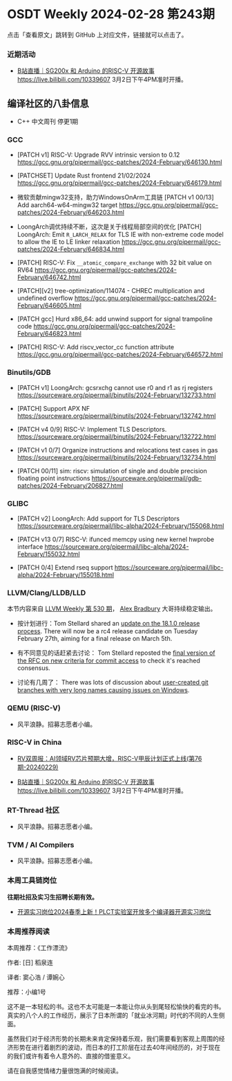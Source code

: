 # OSDT Weekly 2024-02-28 第243期

点击「查看原文」跳转到 GitHub 上对应文件，链接就可以点击了。

### 近期活动

- [B站直播｜SG200x 和 Arduino 的RISC-V 开源故事](https://mp.weixin.qq.com/s/sUrBV1RByuw3rhPAgQ4I-A)
  https://live.bilibili.com/10339607
  3月2日下午4PM准时开播。

## 编译社区的八卦信息

- C++ 中文周刊 停更1期

### GCC

- [PATCH v1] RISC-V: Upgrade RVV intrinsic version to 0.12
  https://gcc.gnu.org/pipermail/gcc-patches/2024-February/646130.html

- [PATCHSET] Update Rust frontend 21/02/2024
  https://gcc.gnu.org/pipermail/gcc-patches/2024-February/646179.html

- 微软贡献mingw32支持，助力WindowsOnArm工具链
  [PATCH v1 00/13] Add aarch64-w64-mingw32 target
  https://gcc.gnu.org/pipermail/gcc-patches/2024-February/646203.html

- LoongArch调优持续不断，这次是关于线程局部空间的优化
  [PATCH] LoongArch: Emit `R_LARCH_RELAX` for TLS IE with non-extreme code model to allow the IE to LE linker relaxation
  https://gcc.gnu.org/pipermail/gcc-patches/2024-February/646834.html

- [PATCH] RISC-V: Fix `__atomic_compare_exchange` with 32 bit value on RV64
  https://gcc.gnu.org/pipermail/gcc-patches/2024-February/646742.html

- [PATCH][v2] tree-optimization/114074 - CHREC multiplication and undefined overflow
  https://gcc.gnu.org/pipermail/gcc-patches/2024-February/646605.html

- [PATCH gcc] Hurd x86_64: add unwind support for signal trampoline code
  https://gcc.gnu.org/pipermail/gcc-patches/2024-February/646823.html

- [PATCH] RISC-V: Add riscv_vector_cc function attribute
  https://gcc.gnu.org/pipermail/gcc-patches/2024-February/646572.html

### Binutils/GDB

- [PATCH v1] LoongArch: gcsrxchg cannot use r0 and r1 as rj registers
  https://sourceware.org/pipermail/binutils/2024-February/132733.html

- [PATCH] Support APX NF
  https://sourceware.org/pipermail/binutils/2024-February/132742.html

- [PATCH v4 0/9] RISC-V: Implement TLS Descriptors.
  https://sourceware.org/pipermail/binutils/2024-February/132722.html

- [PATCH v1 0/7] Organize instructions and relocations test cases in gas
  https://sourceware.org/pipermail/binutils/2024-February/132734.html

- [PATCH 00/11] sim: riscv: simulation of single and double precision floating point instructions
  https://sourceware.org/pipermail/gdb-patches/2024-February/206827.html

### GLIBC

- [PATCH v2] LoongArch: Add support for TLS Descriptors
  https://sourceware.org/pipermail/libc-alpha/2024-February/155068.html

- [PATCH v13 0/7] RISC-V: ifunced memcpy using new kernel hwprobe interface
  https://sourceware.org/pipermail/libc-alpha/2024-February/155032.html

- [PATCH 0/4] Extend rseq support
  https://sourceware.org/pipermail/libc-alpha/2024-February/155018.html

### LLVM/Clang/LLDB/LLD

本节内容来自 [LLVM Weekly 第 530 期](http://llvmweekly.org/issue/530)，
[Alex Bradbury](https://www.linkedin.com/in/alex-bradbury/) 大哥持续稳定输出。

* 按计划进行：Tom Stellard shared an [update on the 18.1.0 release process](https://discourse.llvm.org/t/18-1-0-release-update/77169). There will now be a rc4 release candidate on Tuesday February 27th, aiming for a final release on March 5th.

* 有不同意见的话赶紧去讨论： Tom Stellard reposted the [final version of the RFC on new criteria for commit access](https://discourse.llvm.org/t/rfc2-new-criteria-for-commit-access/77110) to check it's reached consensus.

* 讨论有几周了： There was lots of discussion about [user-created git branches with very long names causing issues on Windows](https://discourse.llvm.org/t/user-created-branches-in-the-monorepo-are-often-misused/75544/34).

### QEMU (RISC-V)

- 风平浪静。招募志愿者小编。

### RISC-V in China

- [RV双周报：AI领域RV芯片预期大增，RISC-V甲辰计划正式上线(第76期-20240229)](https://mp.weixin.qq.com/s/AVt3rGPCGBI8hKrXoy1Wsw)

- [B站直播｜SG200x 和 Arduino 的RISC-V 开源故事](https://mp.weixin.qq.com/s/sUrBV1RByuw3rhPAgQ4I-A)
  https://live.bilibili.com/10339607
  3月2日下午4PM准时开播。

### RT-Thread 社区

- 风平浪静。招募志愿者小编。

### TVM / AI Compilers

- 风平浪静。招募志愿者小编。

### 本周工具链岗位

**往期社招及实习生招聘长期有效。**

- [开源实习岗位2024春季上新！PLCT实验室开放多个编译器开源实习岗位](https://mp.weixin.qq.com/s/D-l7hE2S-21NCAZsVqPzMA)

### 本周推荐阅读

本周推荐：《工作漂流》

作者: [日] 稻泉连

译者: 窦心浩 / 谭婉心

推荐：小编1号

这不是一本轻松的书。这也不太可能是一本能让你从头到尾轻松愉快的看完的书。真实的八个人的工作经历，展示了日本所谓的「就业冰河期」时代的不同的人生侧面。

虽然我们对于经济形势的长期未来肯定保持着乐观，我们需要看到客观上周围的经济形势在进行着剧烈的波动，而日本的打工阶层在过去40年间经历的，对于现在的我们或许有着令人意外的、直接的借鉴意义。

请在自我感觉情绪力量很饱满的时候阅读。

